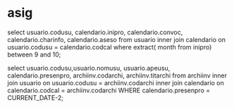 # asig
 select usuario.codusu, calendario.inipro, calendario.convoc, calendario.charinfo, calendario.aseso 
from usuario inner join calendario on usuario.codusu = calendario.codcal where extract( month from inipro) between 9 and 10; 

 select usuario.codusu,usuario.nomusu, usuario.apeusu, calendario.presenpro, archiinv.codarchi, archiinv.titarchi from archiinv inner join usuario on usuario.codusu = archiinv.codarchi inner join calendario on calendario.codcal = archiinv.codarchi WHERE calendario.presenpro = CURRENT_DATE-2;
